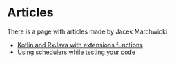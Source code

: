 # Articles

There is a page with articles made by Jacek Marchwicki:

* [Kotlin and RxJava with extensions functions](articles/kotlin-and-rxjava-with-extensions-functions.md)
* [Using schedulers while testing your code](articles/using-schedulers-while-testing-your-code.md)